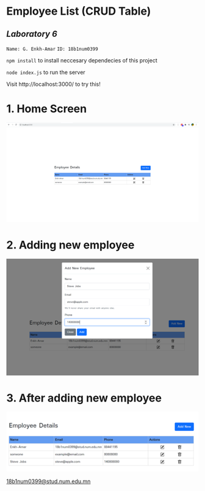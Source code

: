 # Employee List (CRUD Table)
## _Laboratory 6_
`Name: G. Enkh-Amar`
`ID: 18b1num0399`

`npm install` to install neccesary dependecies of this project

`node index.js` to run the server

Visit http://localhost:3000/ to try this!

# 1. Home Screen 
![screen shot of my project](https://raw.githubusercontent.com/EnkhAmar/icsi301-labratory6/main/homescree.png)

# 2. Adding new employee
![alt text](https://github.com/EnkhAmar/icsi301-labratory6/blob/main/add-new.png?raw=true)

# 3. After adding new employee
![screen shot of my project](https://raw.githubusercontent.com/EnkhAmar/icsi301-labratory6/main/after-add-new.png)

18b1num0399@stud.num.edu.mn